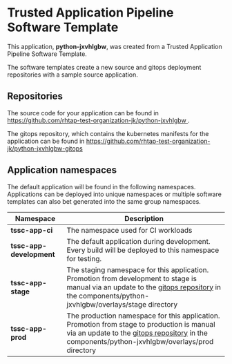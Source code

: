 # Trusted Application Pipeline Software Template

This application, **python-jxvhlgbw**, was created from a Trusted Application Pipeline Software Template.

The software templates create a new source and gitops deployment repositories with a sample source application. 

## Repositories

The source code for your application can be found in [https://github.com/rhtap-test-organization-jk/python-jxvhlgbw ](https://github.com/rhtap-test-organization-jk/python-jxvhlgbw ).
 
The gitops repository, which contains the kubernetes manifests for the application can be found in 
[https://github.com/rhtap-test-organization-jk/python-jxvhlgbw-gitops ](https://github.com/rhtap-test-organization-jk/python-jxvhlgbw-gitops ) 

## Application namespaces 

The default application will be found in the following namespaces. Applications can be deployed into unique namespaces or multiple software templates can also bet generated into the same group namespaces.  

|  Namespace   |  Description   |  
| -------- | -------- |
| **tssc-app-ci** | The namespace used for CI workloads |
| **tssc-app-development** | The default application during development. Every build will be deployed to this namespace for testing. |
| **tssc-app-stage** | The staging namespace for this application. Promotion from development to stage is manual via an update to the [gitops repository](https://github.com/rhtap-test-organization-jk/python-jxvhlgbw-gitops ) in the components/python-jxvhlgbw/overlays/stage directory |
| **tssc-app-prod** | The production namespace for this application. Promotion from stage to production is manual via an update to the [gitops repository](https://github.com/rhtap-test-organization-jk/python-jxvhlgbw-gitops ) in the components/python-jxvhlgbw/overlays/prod directory |